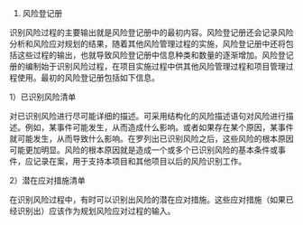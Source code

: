 
1. 风险登记册

识别风险过程的主要输出就是风险登记册中的最初内容。风险登记册还会记录风险分析和风险应对规划的结果，随着其他风险管理过程的实施，风险登记册中还将包括这些过程的输出，也就导致风险登记册中信息种类和数量的逐渐增加。风险登记册的编制始于识别风险过程，在项目实施过程中供其他风险管理过程和项目管理过程使用。最初的风险登记册包括如下信息。

1）已识别风险清单

对已识别风险进行尽可能详细的描述。可采用结构化的风险描述语句对风险进行描述。例如，某事件可能发生，从而造成什么影响。或者如果存在某个原因，某事件就可能发生，从而导致什么影响。在罗列出已识别风险之后，这些风险的根本原因可能更加明显。风险的根本原因就是造成一个或多个已识别风险的基本条件或事件，应记录在案，用于支持本项目和其他项目以后的风险识别工作。

2）潜在应对措施清单

在识别风险过程中，有时可以识别出风险的潜在应对措施。这些应对措施（如果已经识别出）应该作为规划风险应对过程的输入。
